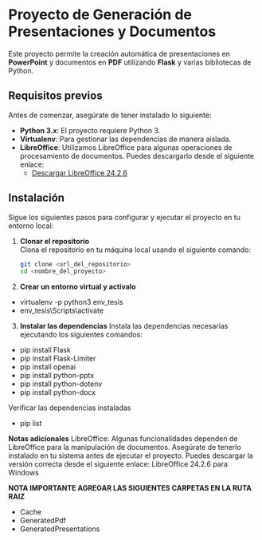 # Proyecto de Generación de Presentaciones y Documentos

Este proyecto permite la creación automática de presentaciones en **PowerPoint** y documentos en **PDF** utilizando **Flask** y varias bibliotecas de Python.

## Requisitos previos

Antes de comenzar, asegúrate de tener instalado lo siguiente:

- **Python 3.x**: El proyecto requiere Python 3.
- **Virtualenv**: Para gestionar las dependencias de manera aislada.
- **LibreOffice**: Utilizamos LibreOffice para algunas operaciones de procesamiento de documentos. Puedes descargarlo desde el siguiente enlace:
  - [Descargar LibreOffice 24.2.6](https://es.libreoffice.org/descarga/libreoffice/)

## Instalación

Sigue los siguientes pasos para configurar y ejecutar el proyecto en tu entorno local:

1. **Clonar el repositorio**  
   Clona el repositorio en tu máquina local usando el siguiente comando:

   ```bash
   git clone <url_del_repositorio>
   cd <nombre_del_proyecto>

2. **Crear un entorno virtual y activalo**
- virtualenv -p python3 env_tesis
- env_tesis\Scripts\activate

3. **Instalar las dependencias**
Instala las dependencias necesarias ejecutando los siguientes comandos:

- pip install Flask
- pip install Flask-Limiter
- pip install openai
- pip install python-pptx
- pip install python-dotenv
- pip install python-docx

Verificar las dependencias instaladas

- pip list

**Notas adicionales**
LibreOffice: Algunas funcionalidades dependen de LibreOffice para la manipulación de documentos. Asegúrate de tenerlo instalado en tu sistema antes de ejecutar el proyecto. Puedes descargar la versión correcta desde el siguiente enlace:
LibreOffice 24.2.6 para Windows

**NOTA IMPORTANTE AGREGAR LAS SIGUIENTES CARPETAS EN LA RUTA RAIZ**

- Cache
- GeneratedPdf
- GeneratedPresentations

